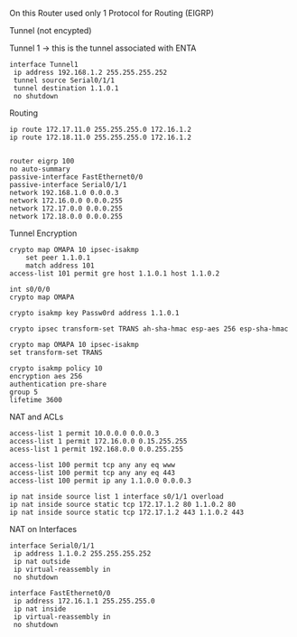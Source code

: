 On this Router used only 1 Protocol for Routing (EIGRP)


Tunnel (not encypted)

Tunnel 1 -> this is the tunnel associated with ENTA 

```
interface Tunnel1
 ip address 192.168.1.2 255.255.255.252
 tunnel source Serial0/1/1
 tunnel destination 1.1.0.1
 no shutdown
```

Routing 

```
ip route 172.17.11.0 255.255.255.0 172.16.1.2 
ip route 172.18.11.0 255.255.255.0 172.16.1.2 


router eigrp 100
no auto-summary
passive-interface FastEthernet0/0
passive-interface Serial0/1/1
network 192.168.1.0 0.0.0.3
network 172.16.0.0 0.0.0.255
network 172.17.0.0 0.0.0.255
network 172.18.0.0 0.0.0.255
 ```
 
 
 Tunnel Encryption
 
```
crypto map OMAPA 10 ipsec-isakmp
    set peer 1.1.0.1
    match address 101
access-list 101 permit gre host 1.1.0.1 host 1.1.0.2
```
```
int s0/0/0
crypto map OMAPA
```
```
crypto isakmp key Passw0rd address 1.1.0.1
```

```
crypto ipsec transform-set TRANS ah-sha-hmac esp-aes 256 esp-sha-hmac
```


```
crypto map OMAPA 10 ipsec-isakmp
set transform-set TRANS
```


```
crypto isakmp policy 10
encryption aes 256
authentication pre-share
group 5
lifetime 3600
```


NAT and ACLs



```
access-list 1 permit 10.0.0.0 0.0.0.3
access-list 1 permit 172.16.0.0 0.15.255.255
acess-list 1 permit 192.168.0.0 0.0.255.255
```
```
access-list 100 permit tcp any any eq www
access-list 100 permit tcp any any eq 443
access-list 100 permit ip any 1.1.0.0 0.0.0.3

```


```
ip nat inside source list 1 interface s0/1/1 overload
ip nat inside source static tcp 172.17.1.2 80 1.1.0.2 80 
ip nat inside source static tcp 172.17.1.2 443 1.1.0.2 443 
```

NAT on Interfaces

```
interface Serial0/1/1
 ip address 1.1.0.2 255.255.255.252
 ip nat outside
 ip virtual-reassembly in
 no shutdown
```

```
interface FastEthernet0/0
 ip address 172.16.1.1 255.255.255.0
 ip nat inside
 ip virtual-reassembly in
 no shutdown
```
